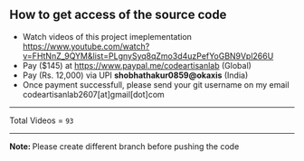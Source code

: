 ##  How to get access of the source code
-   Watch videos of this project imeplementation https://www.youtube.com/watch?v=FHtNnZ_9QYM&list=PLgnySyq8qZmo3d4uzPefYoGBN9Vpl266U
-   Pay ($145) at https://www.paypal.me/codeartisanlab (Global)
-   Pay (Rs. 12,000) via UPI <b>shobhathakur0859@okaxis</b> (India)
-   Once payment successfull, please send your git username on my email codeartisanlab2607[at]gmail[dot]com
<hr/>
<p>Total Videos = <code>93</code></p>
<hr/>
<p><b>Note: </b>Please create different branch before pushing the code</p>

